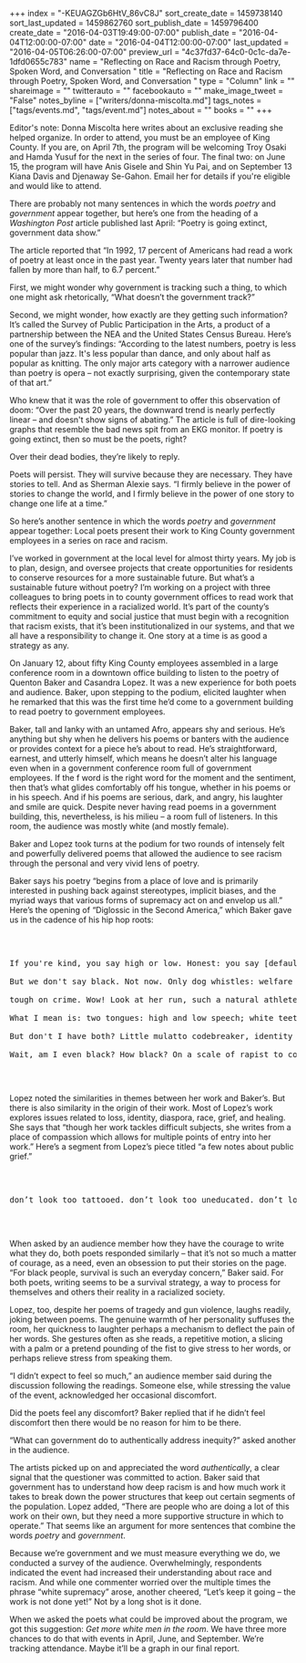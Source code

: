 +++
index = "-KEUAGZGb6HtV_86vC8J"
sort_create_date = 1459738140
sort_last_updated = 1459862760
sort_publish_date = 1459796400
create_date = "2016-04-03T19:49:00-07:00"
publish_date = "2016-04-04T12:00:00-07:00"
date = "2016-04-04T12:00:00-07:00"
last_updated = "2016-04-05T06:26:00-07:00"
preview_url = "4c37fd37-64c0-0c1c-da7e-1dfd0655c783"
name = "Reflecting on Race and Racism through Poetry, Spoken Word, and Conversation "
title = "Reflecting on Race and Racism through Poetry, Spoken Word, and Conversation "
type = "Column"
link = ""
shareimage = ""
twitterauto = ""
facebookauto = ""
make_image_tweet = "False"
notes_byline = ["writers/donna-miscolta.md"]
tags_notes = ["tags/events.md", "tags/event.md"]
notes_about = ""
books = ""
+++
<p class="intro">Editor's note: Donna Miscolta here writes about an exclusive reading she helped organize. In order to attend, you must be an employee of King County. If you are, on April 7th, the program will be welcoming Troy Osaki and Hamda Yusuf for the next in the series of four. The final two: on June 15, the program will have Anis Gisele and Shin Yu Pai, and on September 13 Kiana Davis and Djenaway Se-Gahon. Email her for details if you're eligible and would like to attend.</p>

There are probably not many sentences in which the words _poetry_ and _government_ appear together, but here’s one from the heading of a _Washington Post_ article published last April: “Poetry is going extinct, government data show.”

The article reported that “In 1992, 17 percent of Americans had read a work of poetry at least once in the past year. Twenty years later that number had fallen by more than half, to 6.7 percent.”

First, we might wonder why government is tracking such a thing, to which one might ask rhetorically, “What doesn’t the government track?” 

Second, we might wonder, how exactly are they getting such information? It’s called the Survey of Public Participation in the Arts, a product of a partnership between the NEA and the United States Census Bureau. Here’s one of the survey’s findings: “According to the latest numbers, poetry is less popular than jazz. It's less popular than dance, and only about half as popular as knitting. The only major arts category with a narrower audience than poetry is opera – not exactly surprising, given the contemporary state of that art.”

Who knew that it was the role of government to offer this observation of doom: “Over the past 20 years, the downward trend is nearly perfectly linear – and doesn't show signs of abating.” The article is full of dire-looking graphs that resemble the bad news spit from an EKG monitor. If poetry is going extinct, then so must be the poets, right?

Over their dead bodies, they’re likely to reply. 

Poets will persist. They will survive because they are necessary. They have stories to tell. And as Sherman Alexie says. “I firmly believe in the power of stories to change the world, and I firmly believe in the power of one story to change one life at a time.”

So here’s another sentence in which the words _poetry_ and _government_ appear together: Local poets present their work to King County government employees in a series on race and racism.

I’ve worked in government at the local level for almost thirty years. My job is to plan, design, and oversee projects that create opportunities for residents to conserve resources for a more sustainable future. But what’s a sustainable future without poetry?  I’m working on a project with three colleagues to bring poets in to county government offices to read work that reflects their experience in a racialized world. It’s part of the county’s commitment to equity and social justice that must begin with a recognition that racism exists, that it’s been institutionalized in our systems, and that we all have a responsibility to change it. One story at a time is as good a strategy as any.

On January 12, about fifty King County employees assembled in a large conference room in a downtown office building to listen to the poetry of Quenton Baker and Casandra Lopez. It was a new experience for both poets and audience. Baker, upon stepping to the podium, elicited laughter when he remarked that this was the first time he’d come to a government building to read poetry to government employees.  

Baker, tall and lanky with an untamed Afro, appears shy and serious. He’s anything but shy when he delivers his poems or banters with the audience or provides context for a piece he’s about to read. He’s straightforward, earnest, and utterly himself, which means he doesn’t alter his language even when in a government conference room full of government employees. If the f word is the right word for the moment and the sentiment, then that’s what glides comfortably off his tongue, whether in his poems or in his speech. And if his poems are serious, dark, and angry, his laughter and smile are quick. Despite never having read poems in a government building, this, nevertheless, is his milieu – a room full of listeners. In this room, the audience was mostly white (and mostly female).  

Baker and Lopez took turns at the podium for two rounds of intensely felt and powerfully delivered poems that allowed the audience to see racism through the personal and very vivid lens of poetry.

Baker says his poetry “begins from a place of love and is primarily interested in pushing back against stereotypes, implicit biases, and the myriad ways that various forms of supremacy act on and envelop us all.” Here’s the opening of “Diglossic in the Second America,” which Baker gave us in the cadence of his hip hop roots:

<div class="note-poem">
<pre>
<div class="poem">
<p>
If you're kind, you say high or low. Honest: you say [default] or black.<br> 
But we don't say black. Not now. Only dog whistles: welfare queen<br>
tough on crime. Wow! Look at her run, such a natural athlete.<br>
What I mean is: two tongues: high and low speech; white teeth and suit or thug.<br>
But don't I have both? Little mulatto codebreaker, identity that jump cuts like a running back.<br>
Wait, am I even black? How black? On a scale of rapist to corner boy?
</p>
</div>
</pre>
</div>

Lopez noted the similarities in themes between her work and Baker’s. But there is also similarity in the origin of their work. Most of Lopez’s work explores issues related to loss, identity, diaspora, race, grief, and healing. She says that “though her work tackles difficult subjects, she writes from a place of compassion which allows for multiple points of entry into her work.” Here’s a segment from Lopez’s piece titled “a few notes about public grief.”

<div class="note-poem">
<pre>
<div class="prose-poem">
<p class="noindent prose-poem">
don’t look too tattooed. don’t look too uneducated. don’t look too brown or black. don’t look too human, like a person who has made mistakes or has a drink at the end of a long day. don’t look like a person who laughs too loudly with a mouth of joy or someone’s whose body sobs history because that will make you look too brown or too black or too other. remember, you want the judge, officials, and jury to identify with you. don’t give them reason to see you as a thug, gangster or whore. don’t give them a chance to see you as too black or too brown, or too foreign.
</p>
</div>
</pre>
</div>

When asked by an audience member how they have the courage to write what they do, both poets responded similarly – that it’s not so much a matter of courage, as a need, even an obsession to put their stories on the page. “For black people, survival is such an everyday concern,” Baker said. For both poets, writing seems to be a survival strategy, a way to process for themselves and others their reality in a racialized society.

Lopez, too, despite her poems of tragedy and gun violence, laughs readily, joking between poems. The genuine warmth of her personality suffuses the room, her quickness to laughter perhaps a mechanism to deflect the pain of her words.  She gestures often as she reads, a repetitive motion, a slicing with a palm or a pretend pounding of the fist to give stress to her words, or perhaps relieve stress from speaking them.

“I didn’t expect to feel so much,” an audience member said during the discussion following the readings. Someone else, while stressing the value of the event, acknowledged her occasional discomfort. 

Did the poets feel any discomfort? Baker replied that if he didn’t feel discomfort then there would be no reason for him to be there.

 “What can government do to authentically address inequity?” asked another in the audience.

The artists picked up on and appreciated the word _authentically_, a clear signal that the questioner was committed to action. Baker said that government has to understand how deep racism is and how much work it takes to break down the power structures that keep out certain segments of the population. Lopez added, “There are people who are doing a lot of this work on their own, but they need a more supportive structure in which to operate.” That seems like an argument for more sentences that combine the words _poetry_ and _government_.

Because we’re government and we must measure everything we do, we conducted a survey of the audience. Overwhelmingly, respondents indicated the event had increased their understanding about race and racism. And while one commenter worried over the multiple times the phrase “white supremacy” arose, another cheered, “Let’s keep it going – the work is not done yet!” Not by a long shot is it done.

When we asked the poets what could be improved about the program, we got this suggestion: _Get more white men in the room_. We have three more chances to do that with events in April, June, and September. We’re tracking attendance. Maybe it’ll be a graph in our final report.

